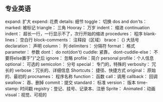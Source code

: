 ## 专业英语
expand: 扩大
expend: 花费
details: 细节
toggle： 切换
dos and don'ts： 
marked: 被标记
triangle： 三角
Hooray： 万岁
indent： 缩进
continuation indent： 超长一行，一行显示不了，次行开始的缩进
procedures： 程序
blank-lines： 空白行
block-comments： 注释段（区域）
brace： {} 大括号
declaration： 声明
column： 列
delimiters： 分隔符
format： 格式
parameter： 参数
dont： do not(don't)
cuddle: 紧靠， 
dont-cuddle-else： 不要将else置于"}"之后
ignore： 忽略
profile：简介
personal profile：个人信息
optional： 可选的
semicolon： 分号
special： 专门的，特殊的
verbosity： 冗长的
verbose：冗长的、详细信息
Shortcuts： 捷径、快捷方式
original： 原始的、最初的
procnames： 程序名称
function： 函数
call：调用
callback： 回调
swallow： 吞、删掉
commit：提交
standard： 标准
version： 版本
time-stamp: 时间戳
registry：登记、挂号、记录本、注册
Sprite：
Animated：动画
visual：视觉、可视的